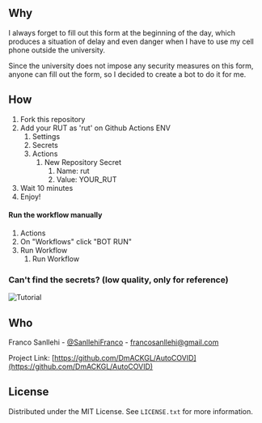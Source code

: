 ## Why

I always forget to fill out this form at the beginning of the day, which produces a situation of delay and even danger when I have to use my cell phone outside the university.

Since the university does not impose any security measures on this form, anyone can fill out the form, so I decided to create a bot to do it for me. 

## How

1. Fork this repository
2. Add your RUT as 'rut' on Github Actions ENV
   1. Settings
   2. Secrets
   3. Actions
      1. New Repository Secret
         1. Name: rut
         2. Value: YOUR_RUT
3. Wait 10 minutes
5. Enjoy!

#### Run the workflow manually
1. Actions
2. On "Workflows" click "BOT RUN"
3. Run Workflow
   1. Run Workflow

### Can't find the secrets? (low quality, only for reference)
![Tutorial](https://media2.giphy.com/media/mblUmq4djCKIy3ZMmL/giphy.gif)

<!-- CONTACT -->
## Who

Franco Sanllehi - [@SanllehiFranco](https://twitter.com/SanllehiFranco) - francosanllehi@gmail.com

Project Link: [https://github.com/DmACKGL/AutoCOVID](https://github.com/DmACKGL/AutoCOVID)

<!-- LICENSE -->
## License

Distributed under the MIT License. See `LICENSE.txt` for more information.



